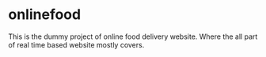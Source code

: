 # onlinefood
This is the dummy project of online food delivery website. Where the all part of real time based website mostly covers.
